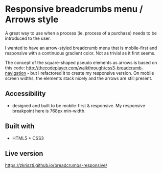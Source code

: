 # Responsive breadcrumbs menu / Arrows style 

A great way to use when a process (ie. process of a purchase) needs to be introduced to the user. 

I wanted to have an arrow-styled breadcrumb menu that is mobile-first and responsive with a continuous gradient color. Not as trivial as it first seems. 

The concept of the square-shaped pseudo elements as arrows is based on this code: http://thecodeplayer.com/walkthrough/css3-breadcrumb-navigation - but I refactored it to create my responsive version. On mobile screen widths, the elements stack nicely and the arrows are still present. 

## Accessibility

 - designed and built to be mobile-first & responsive. My responsive breakpoint here is 768px min-width. 

## Built with

  - HTML5 + CSS3

## Live version

https://zkriszti.github.io/breadcrumbs-responsive/
